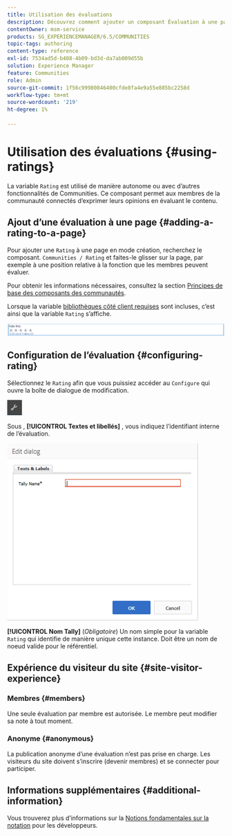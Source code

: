 ```yaml
---
title: Utilisation des évaluations
description: Découvrez comment ajouter un composant Évaluation à une page qui permet aux membres de la communauté connectés d’exprimer leurs opinions en évaluant le contenu.
contentOwner: msm-service
products: SG_EXPERIENCEMANAGER/6.5/COMMUNITIES
topic-tags: authoring
content-type: reference
exl-id: 7534ad5d-b408-4b09-bd3d-da7ab009d55b
solution: Experience Manager
feature: Communities
role: Admin
source-git-commit: 1f56c99980846400cfde8fa4e9a55e885bc2258d
workflow-type: tm+mt
source-wordcount: '219'
ht-degree: 1%

---
```


# Utilisation des évaluations {#using-ratings}

La variable `Rating` est utilisé de manière autonome ou avec d’autres fonctionnalités de Communities. Ce composant permet aux membres de la communauté connectés d’exprimer leurs opinions en évaluant le contenu.

## Ajout d’une évaluation à une page {#adding-a-rating-to-a-page}

Pour ajouter une `Rating` à une page en mode création, recherchez le composant. `Communities / Rating` et faites-le glisser sur la page, par exemple à une position relative à la fonction que les membres peuvent évaluer.

Pour obtenir les informations nécessaires, consultez la section [Principes de base des composants des communautés](basics.md).

Lorsque la variable [bibliothèques côté client requises](rating-basics.md#essentials-for-client-side) sont incluses, c’est ainsi que la variable `Rating` s’affiche.

![note](assets/rating.png)

## Configuration de l’évaluation {#configuring-rating}

Sélectionnez le `Rating` afin que vous puissiez accéder au `Configure` qui ouvre la boîte de dialogue de modification.

![configure-new](assets/configure-new.png)

Sous , **[!UICONTROL Textes et libellés]** , vous indiquez l’identifiant interne de l’évaluation.

![tallyname](assets/tallyname.png)

**[!UICONTROL Nom Tally]**
(*Obligatoire*) Un nom simple pour la variable `Rating` qui identifie de manière unique cette instance. Doit être un nom de noeud valide pour le référentiel.

## Expérience du visiteur du site {#site-visitor-experience}

### Membres {#members}

Une seule évaluation par membre est autorisée. Le membre peut modifier sa note à tout moment.

### Anonyme {#anonymous}

La publication anonyme d’une évaluation n’est pas prise en charge. Les visiteurs du site doivent s’inscrire (devenir membres) et se connecter pour participer.

## Informations supplémentaires {#additional-information}

Vous trouverez plus d’informations sur la [Notions fondamentales sur la notation](rating-basics.md) pour les développeurs.
